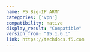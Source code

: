```yaml
---
name: F5 Big-IP ARM"
categories: ['vpn']
compatibility: native
display_result: "Compatible"
version_from: "15.1.6.1"
link: https://techdocs.f5.com
---
```

